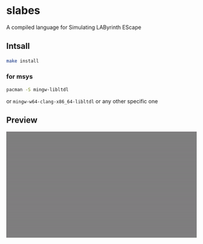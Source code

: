 # slabes

A compiled language for Simulating LAByrinth EScape

## Intsall

```bash
make install
```

### for msys

```bash
pacman -S mingw-libltdl
```

or `mingw-w64-clang-x86_64-libltdl` or any other specific one

## Preview

![maze_generation.gif](resources/maze_generation.gif)
